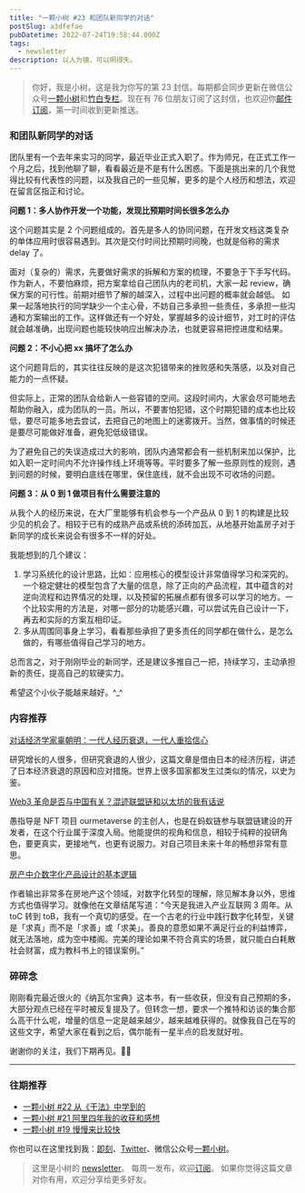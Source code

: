 ```yaml
---
title: "一颗小树 #23 和团队新同学的对话"
postSlug: a3dfefae
pubDatetime: 2022-07-24T19:58:44.000Z
tags:
  - newsletter
description: 以人为镜，可以明得失。
---
```


> 你好，我是小树。这是我为你写的第 23 封信。每期都会同步更新在微信公众号[一颗小树](https://weixin.sogou.com/weixin?query=a_warm_tree)和[竹白专栏](https://xiaoshu.zhubai.love)。现在有 76 位朋友订阅了这封信，也欢迎你[邮件订阅](https://xiaoshu.zhubai.love)，第一时间收到更新推送。

### 和团队新同学的对话

团队里有一个去年来实习的同学，最近毕业正式入职了。作为师兄，在正式工作一个月之后，找到他聊了聊，看看最近是不是有什么困惑。下面是挑出来的几个我觉得比较有代表性的问题，以及我自己的一些见解，更多的是个人经历和想法，欢迎在留言区指正和讨论。

**问题 1：多人协作开发一个功能，发现比预期时间长很多怎么办**

这个问题其实是 2 个问题组成的。首先是多人的协同问题，在开发文档这类复杂的单体应用时很容易遇到。其次是交付时间比预期时间晚，也就是俗称的需求 delay 了。

面对（复杂的）需求，先要做好需求的拆解和方案的梳理，不要急于下手写代码。作为新人，不要怕麻烦，把方案拿给自己团队内的老司机，大家一起 review，确保方案的可行性。前期对细节了解的越深入，过程中出问题的概率就会越低。
如果一起落地执行的同学缺少一个主心骨，不妨自己多承担一些责任，多承担一些沟通和方案输出的工作。这样做还有一个好处，掌握越多的设计细节，对工时的评估就会越准确，出现问题也能较快响应出解决办法，也就更容易把控进度和结果。

**问题 2：不小心把 xx 搞坏了怎么办**

这个问题背后的，其实往往反映的是这次犯错带来的挫败感和失落感，以及对自己能力的一点怀疑。

但实际上，正常的团队会给新人一些容错的空间。这段时间内，大家会尽可能地去帮助你融入，成为团队的一员。所以，不要害怕犯错，这个时期犯错的成本也比较低，要尽可能多地去尝试，去把自己的地图上的迷雾拨开。当然，做事情的时候还是要尽可能做好准备，避免犯低级错误。

为了避免自己的失误造成过大的影响，团队内通常都会有一些机制来加以保护，比如入职一定时间内不允许操作线上环境等等。平时要多了解一些原则性的规则，遇到问题的时候，要明白底线在哪里，保住底线，就不会出现不可收场的问题。

**问题 3：从 0 到 1 做项目有什么需要注意的**

从我个人的经历来说，在大厂里能够有机会参与一个产品从 0 到 1 的构建是比较少见的机会了。相较于已有的成熟产品或系统的添砖加瓦，从地基开始盖房子对于新同学的成长来说会有很多不一样的好处。

我能想到的几个建议：

1. 学习系统化的设计思路，比如：应用核心的模型设计非常值得学习和深究的。一个稳定健壮的模型包含了大量的信息，除了正向的产品流程，其中蕴含的对逆向流程和边界情况的处理，以及预留的拓展点都有很多可以学习的地方。一个比较实用的方法是，对哪一部分的功能感兴趣，可以尝试先自己设计一下，再去和实际的方案互相印证。
2. 多从周围同事身上学习，看看那些承担了更多责任的同学都在做什么，是怎么做的，有哪些值得自己学习的地方。

总而言之，对于刚刚毕业的新同学，还是建议多推自己一把，持续学习，主动承担新的责任，提高自己的软硬实力。

希望这个小伙子能越来越好。^\_^

### 内容推荐

[对话经济学家辜朝明：一代人经历衰退，一代人重拾信心](https://mp.weixin.qq.com/s/SyMwkJJ1yWCqbLFdp5mTNw)

研究增长的人很多，但研究衰退的人很少，这篇文章是借由日本的经济历程，讲述了日本经济衰退的原因和应对措施。世界上很多国家都发生过类似的情况，以史为鉴。

[Web3 革命是否与中国有关？混迹联盟链和以太坊的我有话说](https://mp.weixin.qq.com/s/uxUvzKaE9JHeiMOlwNYlbA)

愚指导是 NFT 项目 ourmetaverse 的主创人，也是在蚂蚁链参与联盟链建设的开发者，在这个行业属于深度入局。他能提供的视角和信息，相较于纯粹的投研角色，要更真实，更接地气，也更有说服力。对自己项目未来十年的畅想非常有意思。

[房产中介数字化产品设计的基本逻辑](https://mp.weixin.qq.com/s/1g72ltGD6Kf-nXEVywkRzw)

作者输出非常多在房地产这个领域，对数字化转型的理解，除见解本身以外，思维方式也值得学习。就像他在文章结尾写道：“今天是我进入产业互联网 3 周年。从 toC 转到 toB，我有一个真切的感受。在一个古老的行业中践行数字化转型，关键是「求真」而不是「求善」或「求美」。善良的意愿如果不满足行业的利益博弈，就无法落地，成为空中楼阁。完美的理论如果不符合真实的场景，就只能白白耗散社会财富，成为教科书上的错误案例。”

### 碎碎念

刚刚看完最近很火的《纳瓦尔宝典》这本书，有一些收获，但没有自己预期的多，大部分观点已经在平时被反复提及了。但转念一想，要求一个推特和访谈的集合那么高干什么呢，增量的信息一定是越来越少，越来越难获得的。就像我自己在写的这些文字，希望大家在看到之后，偶尔能有一星半点的启发就好啦。

谢谢你的关注，我们下期再见。👋🏻

---

### 往期推荐

- [一颗小树 #22 从《干法》中学到的](https://xiaoshu.zhubai.love/posts/2160634777723002880)
- [一颗小树 #21 阿里四年我的收获和感想](https://xiaoshu.zhubai.love/posts/2158096524499283968)
- [一颗小树 #19 慢慢来比较快](https://xiaoshu.zhubai.love/posts/2152857794620506112)

你也可以在这里找到我：[即刻](https://okjk.co/3Vsn5T)、[Twitter](https://twitter.com/yeshu_in_future)、微信公众号[一颗小树](https://weixin.sogou.com/weixin?query=a_warm_tree)。

> 这里是小树的 [newsletter](https://xiaoshu.zhubai.love)。 每周一发布，欢迎[订阅](https://xiaoshu.zhubai.love)。
> 如果你觉得这篇文章对你有用，欢迎分享给更多好友。
